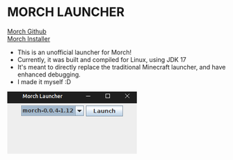 # MORCH LAUNCHER
[Morch Github](https://github.com/MorchClient)<br>
[Morch Installer](https://github.com/MorchClient/installer)

- This is an unofficial launcher for Morch!
- Currently, it was built and compiled for Linux, using JDK 17
- It's meant to directly replace the traditional Minecraft launcher, and have enhanced debugging.
- I made it myself :D

![Screenshot](screenshots/image.png)